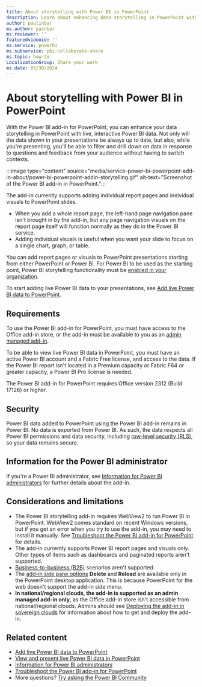 ```yaml
---
title: About storytelling with Power BI in PowerPoint
description: Learn about enhancing data storytelling in PowerPoint with live, interactive Power BI data using the Power BI add-in for PowerPoint.
author: paulinbar
ms.author: painbar
ms.reviewer: ''
featuredvideoid: ''
ms.service: powerbi
ms.subservice: pbi-collaborate-share
ms.topic: how-to
LocalizationGroup: Share your work
ms.date: 03/30/2024
---
```


# About storytelling with Power BI in PowerPoint

With the Power BI add-in for PowerPoint, you can enhance your data storytelling in PowerPoint with live, interactive Power BI data. Not only will the data shown in your presentations be always up to date, but also, while you're presenting, you'll be able to filter and drill down on data in response to questions and feedback from your audience without having to switch contexts.

:::image type="content" source="media/service-power-bi-powerpoint-add-in-about/power-bi-powerpoint-addin-storytelling.gif" alt-text="Screenshot of the Power BI add-in in PowerPoint.":::

The add-in currently supports adding individual report pages and individual visuals to PowerPoint slides.

* When you add a whole report page, the left-hand page navigation pane isn't brought in by the add-in, but any page navigation visuals on the report page itself will function normally as they do in the Power BI service.
* Adding individual visuals is useful when you want your slide to focus on a single chart, graph, or table.

You can add report pages or visuals to PowerPoint presentations starting from either PowerPoint or Power BI. For Power BI to be used as the starting point, Power BI storytelling functionality must be [enabled in your organization](/fabric/admin/service-admin-portal-export-sharing#enable-power-bi-add-in-for-powerpoint).

To start adding live Power BI data to your presentations, see [Add live Power BI data to PowerPoint](./service-power-bi-powerpoint-add-in-install.md).

## Requirements

To use the Power BI add-in for PowerPoint, you must have access to the Office add-in store, or the add-in must be available to you as an [admin managed add-in](/microsoft-365/admin/manage/centralized-deployment-of-add-ins).

To be able to view live Power BI data in PowerPoint, you must have an active Power BI account and a Fabric Free license, and access to the data. If the Power BI report isn't located in a Premium capacity or Fabric F64 or greater capacity, a Power BI Pro license is needed.

The Power BI add-in for PowerPoint requires Office version 2312 (Build 17126) or higher.

## Security

Power BI data added to PowerPoint using the Power BI add-in remains in Power BI. No data is exported from Power BI. As such, the data respects all Power BI permissions and data security, including [row-level security (RLS)](/fabric/security/service-admin-row-level-security), so your data remains secure.

## Information for the Power BI administrator

If you're a Power BI administrator, see [Information for Power BI administrators](./service-power-bi-powerpoint-add-in-admin.md) for further details about the add-in.

## Considerations and limitations

* The Power BI storytelling add-in requires WebView2 to run Power BI in PowerPoint. WebView2 comes standard on recent Windows versions, but if you get an error when you try to use the add-in, you may need to install it manually. See [Troubleshoot the Power BI add-in for PowerPoint](./service-power-bi-powerpoint-add-in-troubleshoot.md) for details.
* The add-in currently supports Power BI report pages and visuals only. Other types of items such as dashboards and paginated reports aren't supported.
* [Business-to-business (B2B)](../enterprise/service-admin-azure-ad-b2b.md) scenarios aren't supported.
* The [add-in side pane options](./service-power-bi-powerpoint-add-in-view-present.md#add-in-side-pane) **Delete** and **Reload** are available only in the PowerPoint desktop application. This is because PowerPoint for the web doesn't support the add-in side menu.
* **In national/regional clouds, the add-in is supported as an admin managed add-in only**, as the Office add-in store isn't accessible from national/regional clouds. Admins should see [Deploying the add-in in sovereign clouds](./service-power-bi-powerpoint-add-in-admin.md#deploying-the-add-in-in-nationalregional-clouds) for information about how to get and deploy the add-in.

## Related content

* [Add live Power BI data to PowerPoint](./service-power-bi-powerpoint-add-in-install.md)
* [View and present live Power BI data in PowerPoint](./service-power-bi-powerpoint-add-in-view-present.md)
* [Information for Power BI administrators](./service-power-bi-powerpoint-add-in-admin.md)
* [Troubleshoot the Power BI add-in for PowerPoint](./service-power-bi-powerpoint-add-in-troubleshoot.md)
* More questions? [Try asking the Power BI Community](https://community.powerbi.com/)